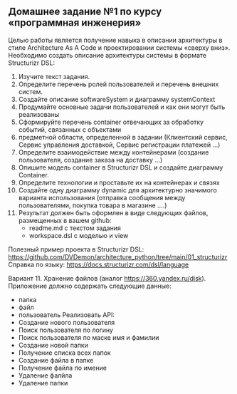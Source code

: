 ## Домашнее задание №1 по курсу «программная инженерия»
Целью работы является получение навыка в описании архитектуры в стиле Architecture As A Code и проектировании системы «сверху вниз». Необходимо создать описание архитектуры системы в формате Structurizr DSL:
1. Изучите текст задания.
2. Определите перечень ролей пользователей и перечень внешних систем.
3. Создайте описание softwareSystem и диаграмму systemContext
4. Продумайте основные задачи пользователей и как они могут быть реализованы
5. Сформируйте перечень container отвечающих за обработку событий, связанных с объектами
6. предметной области, определенной в задании (Клиентский сервис, Сервис управления доставкой, Сервис регистрации платежей …)
7. Определите взаимодействие между контейнерами (создание пользователя, создание заказа на
доставку …)
8. Опишите модель container в Structurizr DSL и создайте диаграмму Container.
9. Определите технологии и проставьте их на контейнерах и связях
10. Создайте одну диаграмму dynamic для архитектурно значимого варианта использования (отправка сообщения между пользователями, покупка товара в магазине ….)
11. Результат должен быть оформлен в виде следующих файлов, размещенных в вашем github:
    - readme.md с текстом задания  
    - workspace.dsl с моделью и view  

Полезный пример проекта в Structurizr DSL: https://github.com/DVDemon/architecture_python/tree/main/01_structurizr
Справка по языку: https://docs.structurizr.com/dsl/language

Вариант 11. Хранение файлов (аналог https://360.yandex.ru/disk). Приложение должно содержать следующие данные:
- папка
- файл
- пользователь
Реализовать API:
- Создание нового пользователя
- Поиск пользователя по логину
- Поиск пользователя по маске имя и фамилии
- Создание новой папки
- Получение списка всех папок
- Создание файла в папке
- Получение файла по имение
- Удаление фалйла
- Удаление папки
